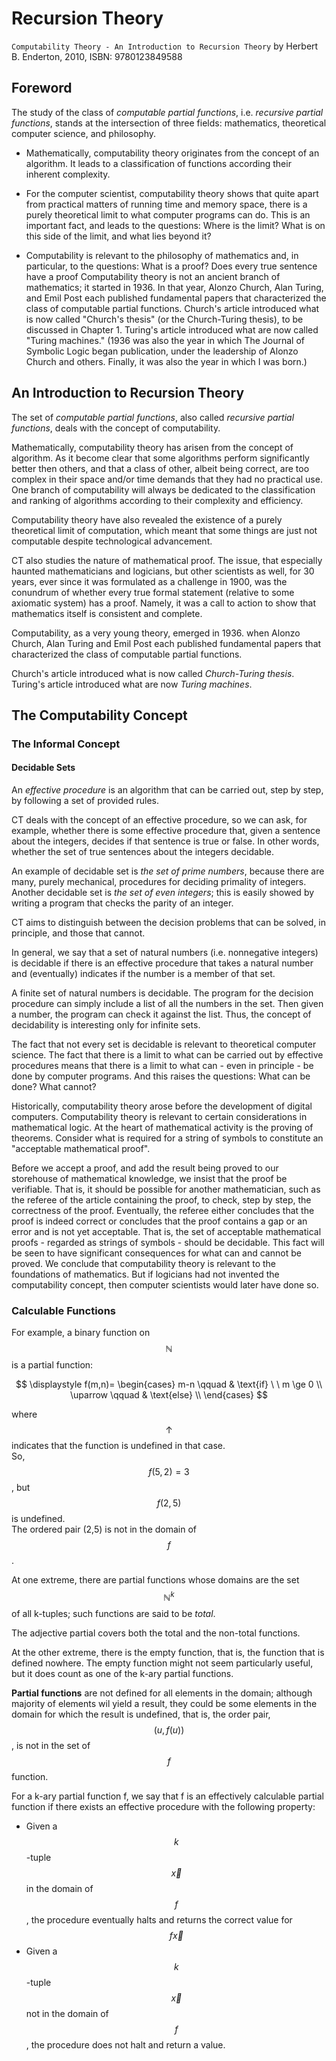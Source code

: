 # Recursion Theory

`Computability Theory - An Introduction to Recursion Theory`
by Herbert B. Enderton, 2010, ISBN: 9780123849588

## Foreword

The study of the class of *computable partial functions*, i.e. *recursive partial functions*, stands at the intersection of three fields: mathematics, theoretical computer science, and philosophy.

* Mathematically, computability theory originates from the concept of an algorithm. It leads to a classification of functions according their inherent complexity.

* For the computer scientist, computability theory shows that quite apart from practical matters of running time and memory space, there is a purely theoretical limit to what computer programs can do. This is an important fact, and leads to the questions: Where is the limit? What is on this side of the limit, and what lies beyond it?

* Computability is relevant to the philosophy of mathematics and, in particular, to the questions: What is a proof? Does every true sentence have a proof Computability theory is not an ancient branch of mathematics; it started in 1936. In that year, Alonzo Church, Alan Turing, and Emil Post each published fundamental papers that characterized the class of computable partial functions. Church's article introduced what is now called "Church's thesis" (or the Church-Turing thesis), to be discussed in Chapter 1. Turing's article introduced what are now called "Turing machines." (1936 was also the year in which The Journal of Symbolic Logic began publication, under the leadership of Alonzo Church and others. Finally, it was also the year in which I was born.)


## An Introduction to Recursion Theory

The set of *computable partial functions*, also called *recursive partial functions*, deals with the concept of computability. 

Mathematically, computability theory has arisen from the concept of algorithm. As it become clear that some algorithms perform significantly better then others, and that a class of other, albeit being correct, are too complex in their space and/or time demands that they had no practical use. One branch of computability will always be dedicated to the classification and ranking of algorithms according to their complexity and efficiency.

Computability theory have also revealed the existence of a purely theoretical limit of computation, which meant that some things are just not computable despite technological advancement.

CT also studies the nature of mathematical proof. The issue, that especially haunted mathematicians and logicians, but other scientists as well, for 30 years, ever since it was formulated as a challenge in 1900, was the conundrum of whether every true formal statement (relative to some axiomatic system) has a proof. Namely, it was a call to action to show that mathematics itself is consistent and complete.

Computability, as a very young theory, emerged in 1936. when Alonzo Church, Alan Turing and Emil Post each published fundamental papers that characterized the class of computable partial functions.

Church's article introduced what is now called *Church-Turing thesis*. Turing's article introduced what are now *Turing machines*.


## The Computability Concept

### The Informal Concept

#### Decidable Sets

An *effective procedure* is an algorithm that can be carried out, step by step, by following a set of provided rules.

CT deals with the concept of an effective procedure, so we can ask, for example, whether there is some effective procedure that, given a sentence about the integers, decides if that sentence is true or false. In other words, whether the set of true sentences about the integers decidable.

An example of decidable set is *the set of prime numbers*, because there are many, purely mechanical, procedures for deciding primality of integers. Another decidable set is *the set of even integers*; this is easily showed by writing a program that checks the parity of an integer.

CT aims to distinguish between the decision problems that can be solved, in principle, and those that cannot.

In general, we say that a set of natural numbers (i.e. nonnegative integers) is decidable if there is an effective procedure that takes a natural number and (eventually) indicates if the number is a member of that set.

A finite set of natural numbers is decidable. The program for the decision procedure can simply include a list of all the numbers in the set. Then given a number, the program can check it against the list. Thus, the concept of decidability is interesting only for infinite sets.


The fact that not every set is decidable is relevant to theoretical computer science. The fact that there is a limit to what can be carried out by effective procedures means that there is a limit to what can - even in principle - be done by computer programs. And this raises the questions: What can be done? What cannot?

Historically, computability theory arose before the development of digital computers. Computability theory is relevant to certain considerations in mathematical logic. At the heart of mathematical activity is the proving of theorems. Consider what is required for a string of symbols to constitute an "acceptable mathematical proof".

Before we accept a proof, and add the result being proved to our storehouse of mathematical knowledge, we insist that the proof be verifiable. That is, it should be possible for another mathematician, such as the referee of the article containing the proof, to check, step by step, the correctness of the proof. Eventually, the referee either concludes that the proof is indeed correct or concludes that the proof contains a gap or an error and is not yet acceptable. That is, the set of acceptable mathematical proofs - regarded as strings of symbols - should be decidable. This fact will be seen to have significant consequences for what can and cannot be proved. We conclude that computability theory is relevant to the foundations of mathematics. But if logicians had not invented the computability concept, then computer scientists would later have done so.


### Calculable Functions

For example, a binary function on $$\mathbb{N}$$ is a partial function:

$$
\displaystyle
f(m,n)=
\begin{cases}
m-n \qquad  & \text{if} \ \ m \ge 0  \\
\uparrow \qquad    & \text{else}   \\
\end{cases}
$$

where $$\uparrow$$ indicates that the function is undefined in that case.   
So, $$f(5,2)=3$$, but $$f(2,5)$$ is undefined.   
The ordered pair (2,5) is not in the domain of $$f$$.

At one extreme, there are partial functions whose domains are the set $$\mathbb{N}^k$$ of all k-tuples; such functions are said to be *total*.

The adjective partial covers both the total and the non-total functions.

At the other extreme, there is the empty function, that is, the function that is defined nowhere. The empty function might not seem particularly useful, but it does count as one of the k-ary partial functions.


**Partial functions** are not defined for all elements in the domain; although majority of elements wil yield a result, they could be some elements in the domain for which the result is undefined, that is, the order pair, $$(u, f(u))$$, is not in the set of $$f$$ function.

For a k-ary partial function f, we say that f is an effectively calculable partial function if there exists an effective procedure with the following property:
- Given a $$k$$-tuple $$\overrightarrow{x}$$ in the domain of $$f$$, the procedure eventually halts and returns the correct value for $$f \overrightarrow{x}$$
- Given a $$k$$-tuple $$\overrightarrow{x}$$ not in the domain of $$f$$, the procedure does not halt and return a value.
